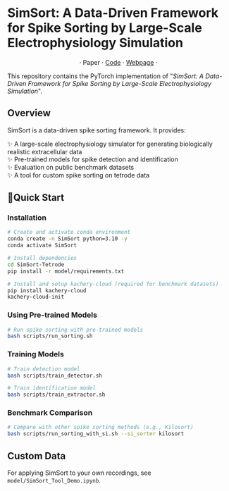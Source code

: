 # SimSort: A Data-Driven Framework for Spike Sorting by Large-Scale Electrophysiology Simulation


<p align="center">
·
Paper
·
<a href="#">Code</a>
·
<a href="https://simsorttool.github.io/">Webpage</a>
·
</p>

This repository contains the PyTorch implementation of "*SimSort: A Data-Driven Framework for Spike Sorting by Large-Scale Electrophysiology Simulation*".

## Overview
SimSort is a data-driven spike sorting framework. It provides:  

✨ A large-scale electrophysiology simulator for generating biologically realistic extracellular data<br>
✨ Pre-trained models for spike detection and identification<br>
✨ Evaluation on public benchmark datasets<br>
✨ A tool for custom spike sorting on tetrode data

## 🏃Quick Start

### Installation
```bash
# Create and activate conda environment
conda create -n SimSort python=3.10 -y
conda activate SimSort

# Install dependencies
cd SimSort-Tetrode
pip install -r model/requirements.txt

# Install and setup kachery-cloud (required for benchmark datasets)
pip install kachery-cloud
kachery-cloud-init
```

### Using Pre-trained Models
```bash
# Run spike sorting with pre-trained models
bash scripts/run_sorting.sh
```

### Training Models
```bash
# Train detection model
bash scripts/train_detector.sh

# Train identification model
bash scripts/train_extractor.sh
```

### Benchmark Comparison
```bash
# Compare with other spike sorting methods (e.g., Kilosort)
bash scripts/run_sorting_with_si.sh --si_sorter kilosort
```

## Custom Data

For applying SimSort to your own recordings, see `model/SimSort_Tool_Demo.ipynb`.



<!-- ## Part 1: Simulator - Generate Custom Datasets

**Simulator** is designed to generate custom neural signal datasets for use in spike detection, spike identification, and spike sorting tasks.

> **Content Under Development**: The details for the Simulator will be added in a future update.


## Part 2: Model - Train, Evaluate, and Deploy Pre-trained Models

### Overview
The **Model** component includes:
1. **Pre-trained Models**: Ready-to-use models for spike detection and spike identification.
2. **Scripts**: For training and evaluating `detection` and `extraction` models or directly running pre-trained models for spike sorting.
3. **Datasets**: You can use pre-generated datasets from Zenodo or custom datasets to train your models.
4. **Benchmark**: Includes publicly available recordings such as Hybird and WaveClus, with ground-truth.


### Environment Setup

1. Create and activate the environment:
   ```bash
   conda create -n SimSort python=3.10 -y
   conda activate SimSort
   ```
2. Install dependencies:
   ```bash
   pip install -r model/requirements.txt
   ```


### Dataset Preparation

#### 1️⃣ **Pre-generated Datasets (Coming Soon)**
You can download pre-generated datasets from `Zenodo`:
```bash
wget "https://zenodo.org/record/xxxxxx/files/datasets.zip?download=1" -O datasets.zip
unzip datasets.zip -d model/datasets/
```

#### 2️⃣ **Custom Datasets (Optional)**
If you generate your own datasets using the **simulator**, place them in the `model/datasets/` directory.

#### 3️⃣ **Benchmark Datasets with `kachery-cloud`**
Some benchmark datasets (e.g., `HYBRID`) require `kachery-cloud` for access. Follow these steps to configure and use `kachery-cloud`:

1. Install `kachery-cloud`:
   ```bash
   pip install kachery-cloud
   ```
2. Initialize the configuration:
   ```bash
   kachery-cloud-init
   ```
   This will create necessary client keys in the default location: `~/.kachery-cloud/`.

3. Run the relevant script to access benchmark datasets:
   ```bash
   bash scripts/run_sorting.sh --test_dataset_type 'hybrid'
   ```

> **Troubleshooting**:  
> If you encounter `Client keys not found`, re-run `kachery-cloud-init` to regenerate keys, or ensure they exist in `~/.kachery-cloud/`.  
> Ensure you have the correct permissions to access the datasets.

## 📝 Script Usage Guide

The repository includes several pre-defined scripts to simplify the training and evaluation process. Below is a guide on how to use these scripts:

### 1️⃣ **Run Sorting with Pre-trained Models**
To perform spike sorting using the pre-trained models, run the `run_sorting.sh` script:
```bash
bash scripts/run_sorting.sh
```

### 2️⃣ **Train Detection Model**
To train the spike detection model from scratch, use the `train_detector.sh` script:
```bash
bash scripts/train_detector.sh
```

### 3️⃣ **Train Identification Model**
To train the spike identification model, use the `train_extractor.sh` script:
```bash
bash scripts/train_extractor.sh
```

### 4️⃣ **Run Sorting with SpikeInterface**
The `run_sorting_with_si.sh` script integrates **SpikeInterface** to use external spike sorting algorithms (e.g., Kilosort, Kilosort2, MountainSort4, MountainSort5) for comparison.
```bash
bash scripts/run_sorting_with_si.sh --si_sorter kilosort 
```

### 🔧 **Spike Sorting for Custom Data**  
If you want to apply spike sorting to your own data, please refer to the `model/SimSort_Tool_Demo.ipynb` script. -->